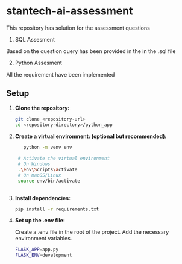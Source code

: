 # stantech-ai-assessment
This repository has solution for the assessment questions


1. SQL Assesment

  Based on the question query has been provided in the in the .sql file

2. Python Assesment

  All the requirement have been implemented

## Setup
1. **Clone the repository:**

   ```bash
   git clone <repository-url>
   cd <repository-directory>/python_app

2. **Create a virtual environment: (optional but recommended):**

   ```bash
      python -m venv env
  
    # Activate the virtual environment
    # On Windows
    .\env\Scripts\activate
    # On macOS/Linux
    source env/bin/activate
    
3. **Install dependencies:**

   ```bash
   pip install -r requirements.txt

4. **Set up the .env file:**

   Create a .env file in the root of the project. Add the necessary environment variables.

   ```bash
   FLASK_APP=app.py
   FLASK_ENV=development

   
